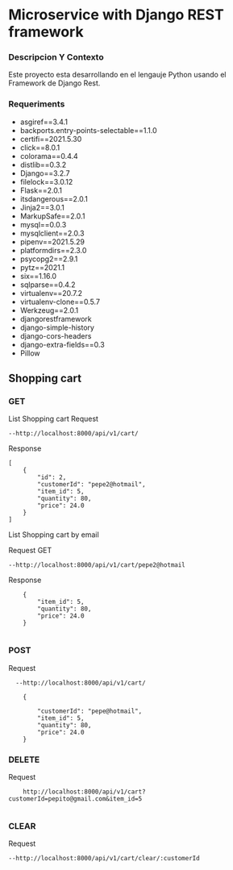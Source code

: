 

# Microservice with Django REST framework

### Descripcion Y Contexto

Este proyecto esta desarrollando en el lengauje Python usando el Framework de Django Rest.

### Requeriments

- asgiref==3.4.1
- backports.entry-points-selectable==1.1.0
- certifi==2021.5.30
- click==8.0.1
- colorama==0.4.4
- distlib==0.3.2
- Django==3.2.7
- filelock==3.0.12
- Flask==2.0.1
- itsdangerous==2.0.1
- Jinja2==3.0.1
- MarkupSafe==2.0.1
- mysql==0.0.3
- mysqlclient==2.0.3
- pipenv==2021.5.29
- platformdirs==2.3.0
- psycopg2==2.9.1
- pytz==2021.1
- six==1.16.0
- sqlparse==0.4.2
- virtualenv==20.7.2
- virtualenv-clone==0.5.7
- Werkzeug==2.0.1
- djangorestframework
- django-simple-history
- django-cors-headers
- django-extra-fields==0.3
- Pillow




## Shopping cart

### GET

List Shopping cart
Request 

    --http://localhost:8000/api/v1/cart/
 
Response 
 
```
[
    {
        "id": 2,
        "customerId": "pepe2@hotmail",
        "item_id": 5,
        "quantity": 80,
        "price": 24.0
    }
]
```
    
 List  Shopping cart by email
 
 Request GET
 
    --http://localhost:8000/api/v1/cart/pepe2@hotmail
    
Response

```
    {
        "item_id": 5,
        "quantity": 80,
        "price": 24.0
    }
   
 ```
   
### POST

Request 

```
  --http://localhost:8000/api/v1/cart/
  
    {

        "customerId": "pepe@hotmail",
        "item_id": 5,
        "quantity": 80,
        "price": 24.0
    }

```

### DELETE

Request 

```
    http://localhost:8000/api/v1/cart?customerId=pepito@gmail.com&item_id=5  
    
```


### CLEAR


Request 

    --http://localhost:8000/api/v1/cart/clear/:customerId
    
